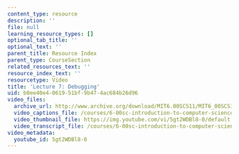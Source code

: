 ```yaml
---
content_type: resource
description: ''
file: null
learning_resource_types: []
optional_tab_title: ''
optional_text: ''
parent_title: Resource Index
parent_type: CourseSection
related_resources_text: ''
resource_index_text: ''
resourcetype: Video
title: 'Lecture 7: Debugging'
uid: b0ee40e4-0619-51bf-9b47-4ac684b26d96
video_files:
  archive_url: http://www.archive.org/download/MIT6.00SCS11/MIT6_00SCS11_lec07_300k.mp4
  video_captions_file: /courses/6-00sc-introduction-to-computer-science-and-programming-spring-2011/d8f57434d1c75ea6a776620fae9d2c77_5gt2WDBl8-0.vtt
  video_thumbnail_file: https://img.youtube.com/vi/5gt2WDBl8-0/default.jpg
  video_transcript_file: /courses/6-00sc-introduction-to-computer-science-and-programming-spring-2011/92d2c2a398fa2a63eb99912e9a432bee_5gt2WDBl8-0.pdf
video_metadata:
  youtube_id: 5gt2WDBl8-0
---
```

